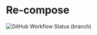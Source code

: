 Re-compose
========

![GitHub Workflow Status (branch)](https://img.shields.io/github/workflow/status/whyrising/re-compose/Android%20CI/main)

